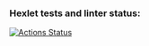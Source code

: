 ### Hexlet tests and linter status:
[![Actions Status](https://github.com/DmitryCo/java-project-72/actions/workflows/hexlet-check.yml/badge.svg)](https://github.com/DmitryCo/java-project-72/actions)